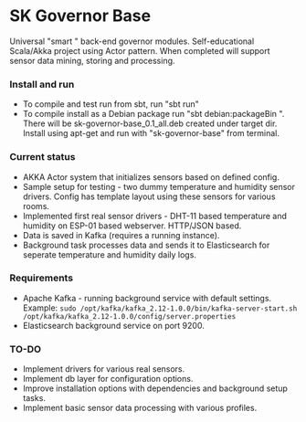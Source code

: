 SK Governor Base
========

Universal "smart <anything>" back-end governor modules. Self-educational Scala/Akka project using Actor pattern. When completed will support sensor data mining, storing and processing.

### Install and run

- To compile and test run from sbt, run "sbt run"
- To compile install as a Debian package run "sbt debian:packageBin
". There will be sk-governor-base_0.1_all.deb created under  target dir. Install using apt-get and run with "sk-governor-base" from terminal.


### Current status

- AKKA Actor system that initializes sensors based on defined config.
- Sample setup for testing - two dummy temperature and humidity sensor drivers. Config has template layout using these sensors for various rooms.
- Implemented first real sensor drivers - DHT-11 based temperature and humidity on ESP-01 based webserver. HTTP/JSON based.
- Data is saved in Kafka (requires a running instance).
- Background task processes data and sends it to Elasticsearch for seperate temperature and humidity daily logs.

### Requirements

- Apache Kafka - running background service with default settings. Example: 
``` sudo /opt/kafka/kafka_2.12-1.0.0/bin/kafka-server-start.sh /opt/kafka/kafka_2.12-1.0.0/config/server.properties ```
- Elasticsearch background service on port 9200.

### TO-DO

- Implement drivers for various real sensors.
- Implement db layer for configuration options.
- Improve installation options with dependencies and background setup tasks.
- Implement basic sensor data processing with various profiles.
